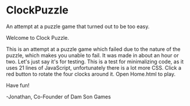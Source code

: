 # ClockPuzzle
An attempt at a puzzle game that turned out to be too easy.

Welcome to Clock Puzzle.

This is an attempt at a puzzle game which failed due to the nature of the puzzle, which makes you unable to fail.
It was made in about an hour or two. Let's just say it's for testing.
This is a test for minimalizing code, as it uses 21 lines of JavaScript, unfortunately there is a lot more CSS.
Click a red button to rotate the four clocks around it.
Open Home.html to play.

Have fun!

-Jonathan, Co-Founder of Dam Son Games
